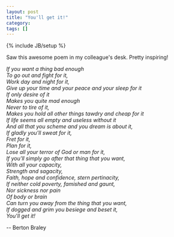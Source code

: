 ```yaml
---
layout: post
title: "You'll get it!"
category: 
tags: []
---
```

{% include JB/setup %}

Saw this awesome poem in my colleague's desk. Pretty inspiring!

*If you want a thing bad enough  
To go out and fight for it,  
Work day and night for it,  
Give up your time and your peace and your sleep for it  
If only desire of it  
Makes you quite mad enough  
Never to tire of it,  
Makes you hold all other things tawdry and cheap for it  
If life seems all empty and useless without it  
And all that you scheme and you dream is about it,  
If gladly you'll sweat for it,  
Fret for it,  
Plan for it,  
Lose all your terror of God or man for it,  
If you'll simply go after that thing that you want,  
With all your capacity,  
Strength and sagacity,  
Faith, hope and confidence, stern pertinacity,  
If neither cold poverty, famished and gaunt,  
Nor sickness nor pain  
Of body or brain  
Can turn you away from the thing that you want,  
If dogged and grim you besiege and beset it,  
You'll get it!*

-- Berton Braley
